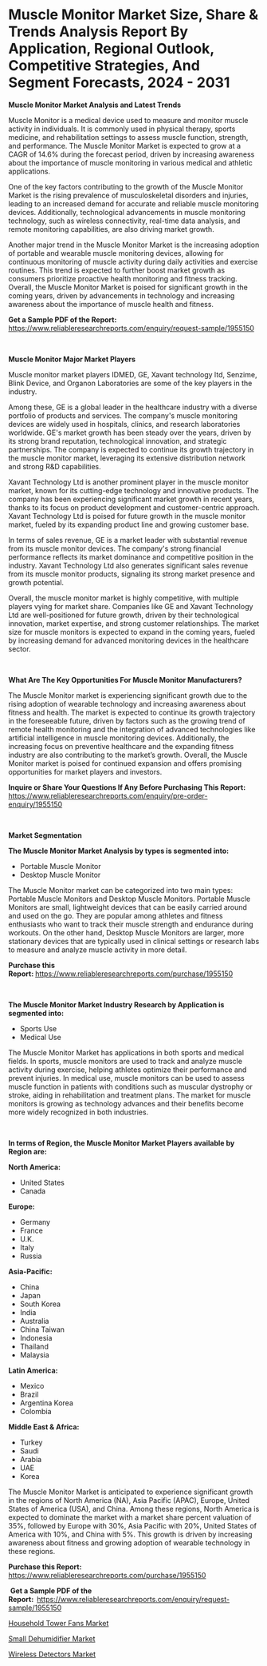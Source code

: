 <p><h1>Muscle Monitor Market Size, Share & Trends Analysis Report By Application, Regional Outlook, Competitive Strategies, And Segment Forecasts, 2024 - 2031</h1></p><p><strong>Muscle Monitor Market Analysis and Latest Trends</strong></p>
<p><p>Muscle Monitor is a medical device used to measure and monitor muscle activity in individuals. It is commonly used in physical therapy, sports medicine, and rehabilitation settings to assess muscle function, strength, and performance. The Muscle Monitor Market is expected to grow at a CAGR of 14.6% during the forecast period, driven by increasing awareness about the importance of muscle monitoring in various medical and athletic applications.</p><p>One of the key factors contributing to the growth of the Muscle Monitor Market is the rising prevalence of musculoskeletal disorders and injuries, leading to an increased demand for accurate and reliable muscle monitoring devices. Additionally, technological advancements in muscle monitoring technology, such as wireless connectivity, real-time data analysis, and remote monitoring capabilities, are also driving market growth.</p><p>Another major trend in the Muscle Monitor Market is the increasing adoption of portable and wearable muscle monitoring devices, allowing for continuous monitoring of muscle activity during daily activities and exercise routines. This trend is expected to further boost market growth as consumers prioritize proactive health monitoring and fitness tracking. Overall, the Muscle Monitor Market is poised for significant growth in the coming years, driven by advancements in technology and increasing awareness about the importance of muscle health and fitness.</p></p>
<p><strong>Get a Sample PDF of the Report:&nbsp;</strong> <a href="https://www.reliableresearchreports.com/enquiry/request-sample/1955150">https://www.reliableresearchreports.com/enquiry/request-sample/1955150</a></p>
<p>&nbsp;</p>
<p><strong>Muscle Monitor Major Market Players</strong></p>
<p><p>Muscle monitor market players IDMED, GE, Xavant technology ltd, Senzime, Blink Device, and Organon Laboratories are some of the key players in the industry. </p><p>Among these, GE is a global leader in the healthcare industry with a diverse portfolio of products and services. The company's muscle monitoring devices are widely used in hospitals, clinics, and research laboratories worldwide. GE's market growth has been steady over the years, driven by its strong brand reputation, technological innovation, and strategic partnerships. The company is expected to continue its growth trajectory in the muscle monitor market, leveraging its extensive distribution network and strong R&D capabilities.</p><p>Xavant Technology Ltd is another prominent player in the muscle monitor market, known for its cutting-edge technology and innovative products. The company has been experiencing significant market growth in recent years, thanks to its focus on product development and customer-centric approach. Xavant Technology Ltd is poised for future growth in the muscle monitor market, fueled by its expanding product line and growing customer base.</p><p>In terms of sales revenue, GE is a market leader with substantial revenue from its muscle monitor devices. The company's strong financial performance reflects its market dominance and competitive position in the industry. Xavant Technology Ltd also generates significant sales revenue from its muscle monitor products, signaling its strong market presence and growth potential.</p><p>Overall, the muscle monitor market is highly competitive, with multiple players vying for market share. Companies like GE and Xavant Technology Ltd are well-positioned for future growth, driven by their technological innovation, market expertise, and strong customer relationships. The market size for muscle monitors is expected to expand in the coming years, fueled by increasing demand for advanced monitoring devices in the healthcare sector.</p></p>
<p>&nbsp;</p>
<p><strong>What Are The Key Opportunities For Muscle Monitor Manufacturers?</strong></p>
<p><p>The Muscle Monitor market is experiencing significant growth due to the rising adoption of wearable technology and increasing awareness about fitness and health. The market is expected to continue its growth trajectory in the foreseeable future, driven by factors such as the growing trend of remote health monitoring and the integration of advanced technologies like artificial intelligence in muscle monitoring devices. Additionally, the increasing focus on preventive healthcare and the expanding fitness industry are also contributing to the market’s growth. Overall, the Muscle Monitor market is poised for continued expansion and offers promising opportunities for market players and investors.</p></p>
<p><strong>Inquire or Share Your Questions If Any Before Purchasing This Report:</strong> <a href="https://www.reliableresearchreports.com/enquiry/pre-order-enquiry/1955150">https://www.reliableresearchreports.com/enquiry/pre-order-enquiry/1955150</a></p>
<p>&nbsp;</p>
<p><strong>Market Segmentation</strong></p>
<p><strong>The Muscle Monitor Market Analysis by types is segmented into:</strong></p>
<p><ul><li>Portable Muscle Monitor</li><li>Desktop Muscle Monitor</li></ul></p>
<p><p>The Muscle Monitor market can be categorized into two main types: Portable Muscle Monitors and Desktop Muscle Monitors. Portable Muscle Monitors are small, lightweight devices that can be easily carried around and used on the go. They are popular among athletes and fitness enthusiasts who want to track their muscle strength and endurance during workouts. On the other hand, Desktop Muscle Monitors are larger, more stationary devices that are typically used in clinical settings or research labs to measure and analyze muscle activity in more detail.</p></p>
<p><strong>Purchase this Report:&nbsp;</strong><a href="https://www.reliableresearchreports.com/purchase/1955150">https://www.reliableresearchreports.com/purchase/1955150</a></p>
<p>&nbsp;</p>
<p><strong>The Muscle Monitor Market Industry Research by Application is segmented into:</strong></p>
<p><ul><li>Sports Use</li><li>Medical Use</li></ul></p>
<p><p>The Muscle Monitor Market has applications in both sports and medical fields. In sports, muscle monitors are used to track and analyze muscle activity during exercise, helping athletes optimize their performance and prevent injuries. In medical use, muscle monitors can be used to assess muscle function in patients with conditions such as muscular dystrophy or stroke, aiding in rehabilitation and treatment plans. The market for muscle monitors is growing as technology advances and their benefits become more widely recognized in both industries.</p></p>
<p>&nbsp;</p>
<p><strong>In terms of Region, the Muscle Monitor Market Players available by Region are:</strong></p>
<p>
    <p> <strong> North America: </strong>
        <ul>
            <li>United States</li>
            <li>Canada</li>
        </ul>
        </p> 
    <p> <strong> Europe: </strong>
        <ul>
            <li>Germany</li>
            <li>France</li>
            <li>U.K.</li>
            <li>Italy</li>
            <li>Russia</li>
        </ul>
        </p> 
    <p> <strong> Asia-Pacific: </strong>
        <ul>
            <li>China</li>
            <li>Japan</li>
            <li>South Korea</li>
            <li>India</li>
            <li>Australia</li>
            <li>China Taiwan</li>
            <li>Indonesia</li>
            <li>Thailand</li>
            <li>Malaysia</li>
        </ul>
        </p> 
    <p> <strong> Latin America: </strong>
        <ul>
            <li>Mexico</li>
            <li>Brazil</li>
            <li>Argentina Korea</li>
            <li>Colombia</li>
        </ul>
        </p> 
    <p> <strong> Middle East & Africa: </strong>
        <ul>
            <li>Turkey</li>
            <li>Saudi</li>
            <li>Arabia</li>
            <li>UAE</li>
            <li>Korea</li>
        </ul>
    </p>
    </p>
<p><p>The Muscle Monitor Market is anticipated to experience significant growth in the regions of North America (NA), Asia Pacific (APAC), Europe, United States of America (USA), and China. Among these regions, North America is expected to dominate the market with a market share percent valuation of 35%, followed by Europe with 30%, Asia Pacific with 20%, United States of America with 10%, and China with 5%. This growth is driven by increasing awareness about fitness and growing adoption of wearable technology in these regions.</p></p>
<p><strong>Purchase this Report: </strong><a href="https://www.reliableresearchreports.com/purchase/1955150">https://www.reliableresearchreports.com/purchase/1955150</a></p>
<p>&nbsp;<strong>Get a Sample PDF of the Report:&nbsp;&nbsp;</strong><a href="https://www.reliableresearchreports.com/enquiry/request-sample/1955150">https://www.reliableresearchreports.com/enquiry/request-sample/1955150</a></p>
<p><strong></strong></p>
<p><p><a href="https://github.com/mharielmesa/Market-Research-Report-List-2/blob/main/household-tower-fans-market.md">Household Tower Fans Market</a></p><p><a href="https://github.com/dringals/Market-Research-Report-List-3/blob/main/small-dehumidifier-market.md">Small Dehumidifier Market</a></p><p><a href="https://github.com/suaretopek9/Market-Research-Report-List-1/blob/main/wireless-detectors-market.md">Wireless Detectors Market</a></p></p>